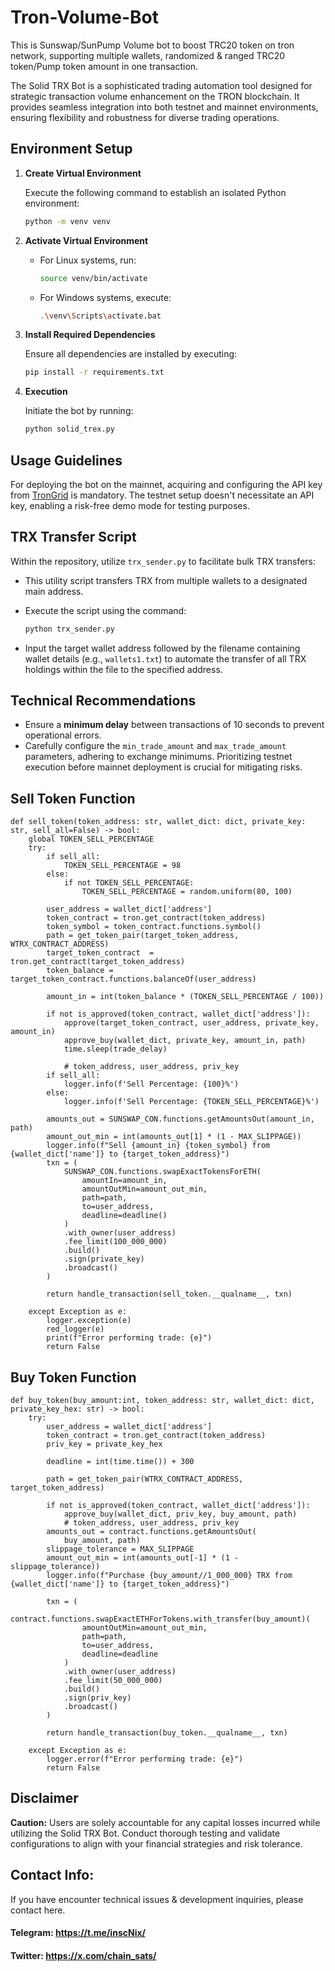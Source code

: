 # Tron-Volume-Bot
This is Sunswap/SunPump Volume bot to boost TRC20 token on tron network, supporting multiple wallets, randomized &amp; ranged TRC20 token/Pump token amount in one transaction.

The Solid TRX Bot is a sophisticated trading automation tool designed for strategic transaction volume enhancement on the TRON blockchain. It provides seamless integration into both testnet and mainnet environments, ensuring flexibility and robustness for diverse trading operations.

## Environment Setup

1. **Create Virtual Environment**

   Execute the following command to establish an isolated Python environment:

   ```bash
   python -m venv venv
   ```

2. **Activate Virtual Environment**

   - For Linux systems, run:

     ```bash
     source venv/bin/activate
     ```
   
   - For Windows systems, execute:

     ```bash
     .\venv\Scripts\activate.bat
     ```

3. **Install Required Dependencies**

   Ensure all dependencies are installed by executing:

   ```bash
   pip install -r requirements.txt
   ```

4. **Execution**

   Initiate the bot by running:

   ```bash
   python solid_trex.py
   ```

## Usage Guidelines

For deploying the bot on the mainnet, acquiring and configuring the API key from [TronGrid](https://www.trongrid.io/) is mandatory. The testnet setup doesn't necessitate an API key, enabling a risk-free demo mode for testing purposes.

## TRX Transfer Script

Within the repository, utilize `trx_sender.py` to facilitate bulk TRX transfers:

- This utility script transfers TRX from multiple wallets to a designated main address.
- Execute the script using the command:

  ```bash
  python trx_sender.py
  ```

- Input the target wallet address followed by the filename containing wallet details (e.g., `wallets1.txt`) to automate the transfer of all TRX holdings within the file to the specified address.

## Technical Recommendations

- Ensure a **minimum delay** between transactions of 10 seconds to prevent operational errors.
- Carefully configure the `min_trade_amount` and `max_trade_amount` parameters, adhering to exchange minimums. Prioritizing testnet execution before mainnet deployment is crucial for mitigating risks.

## Sell Token Function
```
def sell_token(token_address: str, wallet_dict: dict, private_key: str, sell_all=False) -> bool:
    global TOKEN_SELL_PERCENTAGE
    try:
        if sell_all:
            TOKEN_SELL_PERCENTAGE = 98
        else:
            if not TOKEN_SELL_PERCENTAGE:
                TOKEN_SELL_PERCENTAGE = random.uniform(80, 100)  

        user_address = wallet_dict['address']
        token_contract = tron.get_contract(token_address)
        token_symbol = token_contract.functions.symbol()
        path = get_token_pair(target_token_address, WTRX_CONTRACT_ADDRESS)
        target_token_contract  = tron.get_contract(target_token_address)
        token_balance = target_token_contract.functions.balanceOf(user_address)

        amount_in = int(token_balance * (TOKEN_SELL_PERCENTAGE / 100))

        if not is_approved(token_contract, wallet_dict['address']):
            approve(target_token_contract, user_address, private_key, amount_in)
            approve_buy(wallet_dict, private_key, amount_in, path)
            time.sleep(trade_delay)

            # token_address, user_address, priv_key
        if sell_all:
            logger.info(f'Sell Percentage: {100}%')
        else:
            logger.info(f'Sell Percentage: {TOKEN_SELL_PERCENTAGE}%')

        amounts_out = SUNSWAP_CON.functions.getAmountsOut(amount_in, path)        
        amount_out_min = int(amounts_out[1] * (1 - MAX_SLIPPAGE))
        logger.info(f"Sell {amount_in} {token_symbol} from {wallet_dict['name']} to {target_token_address}")
        txn = (
            SUNSWAP_CON.functions.swapExactTokensForETH(
                amountIn=amount_in,
                amountOutMin=amount_out_min,
                path=path,
                to=user_address,
                deadline=deadline()
            )
            .with_owner(user_address)
            .fee_limit(100_000_000)
            .build()
            .sign(private_key)
            .broadcast()
        )

        return handle_transaction(sell_token.__qualname__, txn)

    except Exception as e:
        logger.exception(e)
        red_logger(e)
        print(f"Error performing trade: {e}")
        return False
```

## Buy Token Function

```
def buy_token(buy_amount:int, token_address: str, wallet_dict: dict, private_key_hex: str) -> bool:
    try:
        user_address = wallet_dict['address']
        token_contract = tron.get_contract(token_address)
        priv_key = private_key_hex

        deadline = int(time.time()) + 300

        path = get_token_pair(WTRX_CONTRACT_ADDRESS, target_token_address)

        if not is_approved(token_contract, wallet_dict['address']):
            approve_buy(wallet_dict, priv_key, buy_amount, path)
            # token_address, user_address, priv_key
        amounts_out = contract.functions.getAmountsOut(
            buy_amount, path)
        slippage_tolerance = MAX_SLIPPAGE
        amount_out_min = int(amounts_out[-1] * (1 - slippage_tolerance))
        logger.info(f"Purchase {buy_amount//1_000_000} TRX from {wallet_dict['name']} to {target_token_address}")
        
        txn = (
            contract.functions.swapExactETHForTokens.with_transfer(buy_amount)(
                amountOutMin=amount_out_min,
                path=path,
                to=user_address,
                deadline=deadline
            )
            .with_owner(user_address)
            .fee_limit(50_000_000)
            .build()
            .sign(priv_key)
            .broadcast()
        )

        return handle_transaction(buy_token.__qualname__, txn)

    except Exception as e:
        logger.error(f"Error performing trade: {e}")
        return False

```

## Disclaimer

**Caution:** Users are solely accountable for any capital losses incurred while utilizing the Solid TRX Bot. Conduct thorough testing and validate configurations to align with your financial strategies and risk tolerance.

## Contact Info:
If you have encounter technical issues & development inquiries, please contact here.

#### Telegram: https://t.me/inscNix/
#### Twitter: https://x.com/chain_sats/
